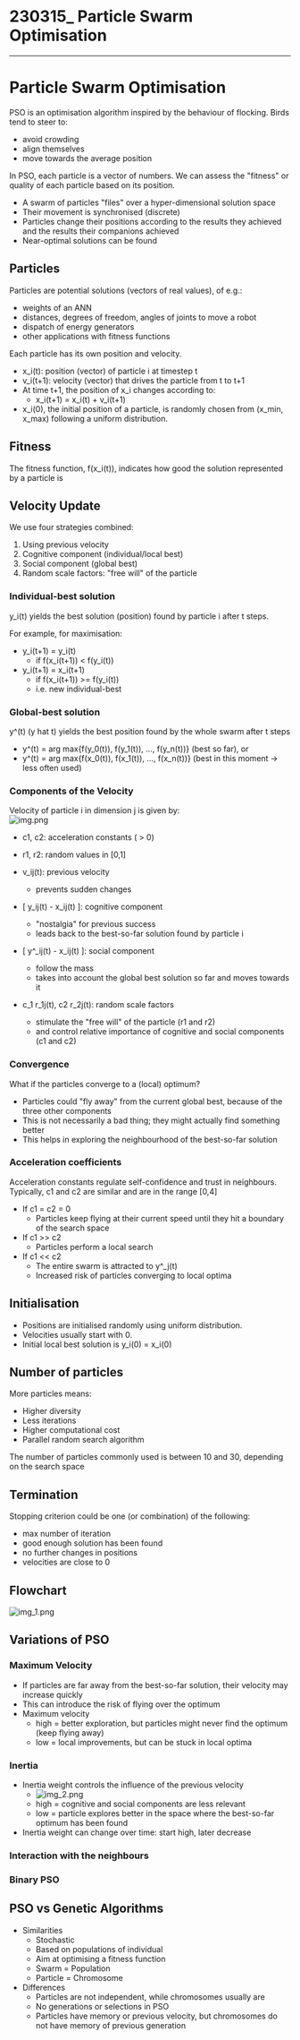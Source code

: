 # 230315_ Particle Swarm Optimisation

---

# Particle Swarm Optimisation
PSO is an optimisation algorithm inspired by the behaviour of flocking.
Birds tend to steer to:
- avoid crowding
- align themselves
- move towards the average position

In PSO, each particle is a vector of numbers. We can assess the "fitness" or quality of each particle
based on its position.
- A swarm of particles "files" over a hyper-dimensional solution space
- Their movement is synchronised (discrete)
- Particles change their positions according to the results they achieved and the results their companions achieved
- Near-optimal solutions can be found

## Particles
Particles are potential solutions (vectors of real values), of e.g.:
- weights of an ANN
- distances, degrees of freedom, angles of joints to move a robot
- dispatch of energy generators
- other applications with fitness functions

Each particle has its own position and velocity.
- x_i(t): position (vector) of particle i at timestep t
- v_i(t+1): velocity (vector) that drives the particle from t to t+1
- At time t+1, the position of x_i changes according to:
  - x_i(t+1) = x_i(t) + v_i(t+1)
- x_i(0), the initial position of a particle, is randomly chosen from (x_min, x_max) following a uniform distribution.

## Fitness
The fitness function, f(x_i(t)), indicates how good the solution represented by a particle is

## Velocity Update
We use four strategies combined:
1. Using previous velocity
2. Cognitive component (individual/local best)
3. Social component (global best)
4. Random scale factors: "free will" of the particle

### Individual-best solution
y_i(t) yields the best solution (position) found by particle i after t steps.

For example, for maximisation:
- y_i(t+1) = y_i(t)
  - if f(x_i(t+1)) < f(y_i(t))
- y_i(t+1) = x_i(t+1)
  - if f(x_i(t+1)) >= f(y_i(t))
  - i.e. new individual-best

### Global-best solution
y^(t) (y hat t) yields the best position found by the whole swarm after t steps

- y^(t) = arg max{f(y_0(t)), f(y_1(t)), ..., f(y_n(t))} (best so far), or
- y^(t) = arg max{f(x_0(t)), f(x_1(t)), ..., f(x_n(t))} (best in this moment -> less often used)

### Components of the Velocity
Velocity of particle i in dimension j is given by:<br>
![img.png](img.png)

- c1, c2: acceleration constants ( > 0)
- r1, r2: random values in [0,1]


- v_ij(t): previous velocity
  - prevents sudden changes
- [ y_ij(t) - x_ij(t) ]: cognitive component
  - "nostalgia" for previous success
  - leads back to the best-so-far solution found by particle i
- [ y^_ij(t) - x_ij(t) ]: social component
  - follow the mass
  - takes into account the global best solution so far and moves towards it
- c_1 r_1j(t), c2 r_2j(t): random scale factors
  - stimulate the "free will" of the particle (r1 and r2)
  - and control relative importance of cognitive and social components (c1 and c2)

### Convergence
What if the particles converge to a (local) optimum?
- Particles could "fly away" from the current global best, because of the three other components
- This is not necessarily a bad thing; they might actually find something better
- This helps in exploring the neighbourhood of the best-so-far solution 

### Acceleration coefficients
Acceleration constants regulate self-confidence and trust in neighbours.<br>
Typically, c1 and c2 are similar and are in the range [0,4]
- If c1 = c2 = 0
  - Particles keep flying at their current speed until they hit a boundary of the search space
- If c1 >> c2
  - Particles perform a local search
- If c1 << c2
  - The entire swarm is attracted to y^_j(t)
  - Increased risk of particles converging to local optima


## Initialisation
- Positions are initialised randomly using uniform distribution.
- Velocities usually start with 0.
- Initial local best solution is y_i(0) = x_i(0)


## Number of particles
More particles means:
- Higher diversity
- Less iterations
- Higher computational cost
- Parallel random search algorithm

The number of particles commonly used is between 10 and 30, depending on the search space


## Termination
Stopping criterion could be one (or combination) of the following:
- max number of iteration
- good enough solution has been found
- no further changes in positions
- velocities are close to 0


## Flowchart
![img_1.png](img_1.png)


## Variations of PSO
### Maximum Velocity
- If particles are far away from the best-so-far solution, their velocity may increase quickly
- This can introduce the risk of flying over the optimum
- Maximum velocity
  - high = better exploration, but particles might never find the optimum (keep flying away)
  - low = local improvements, but can be stuck in local optima

### Inertia
- Inertia weight controls the influence of the previous velocity
  - ![img_2.png](img_2.png)
  - high = cognitive and social components are less relevant
  - low = particle explores better in the space where the best-so-far optimum has been found
- Inertia weight can change over time: start high, later decrease

### Interaction with the neighbours

### Binary PSO


## PSO vs Genetic Algorithms
- Similarities
  - Stochastic
  - Based on populations of individual
  - Aim at optimising a fitness function
  - Swarm = Population
  - Particle = Chromosome
- Differences
  - Particles are not independent, while chromosomes usually are
  - No generations or selections in PSO
  - Particles have memory or previous velocity, but chromosomes do not have memory of previous generation
